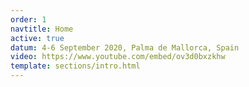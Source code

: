 ```yaml
---
order: 1
navtitle: Home
active: true
datum: 4-6 September 2020, Palma de Mallorca, Spain
video: https://www.youtube.com/embed/ov3d0bxzkhw
template: sections/intro.html
---
```

